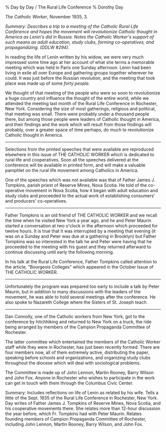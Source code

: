 % Day by Day / The Rural Life Conference
% Dorothy Day

*The Catholic Worker*, November 1935, 3.

*Summary: Describes a trip to a meeting of the Catholic Rural Life
Conference and hopes the movement will revolutionize Catholic thought in
America as Lenin's did in Russia. Notes the Catholic Worker's support of
such means as adult education, study clubs, forming co-operatives, and
propagandizing. (DDLW \#294).*

In reading the life of Lenin written by his widow, we were very much
impressed some time ago at her account of what she terms a memorable
meeting which was held in Paris one Sunday afternoon. Lenin had been
living in exile all over Europe and gathering groups together wherever
he could. It was just before the Russian revolution, and the meeting
that took place was made up of some *forty people.*

We thought of that meeting of the people who were so soon to
revolutionize a huge country and influence the thought of the entire
world, while we attended the meeting last month of the Rural Life
Conference in Rochester, New York. Considering the size of most
gatherings, religious and political, that meeting was small. There were
probably under a thousand people there, but among those people were
leaders of Catholic thought in America, and their findings and the work
which will result from those findings will probably, over a greater
space of time perhaps, do much to revolutionize Catholic thought in
America.

- - -

Selections from the printed speeches that were available are reproduced
elsewhere in this issue of THE CATHOLIC WORKER which is dedicated to
rural life and cooperatives. Soon all the speeches delivered at the
conference will be available in printed form, and will make a valuable
pamphlet on the rural life movement among Catholics in America.

One of the speeches which was not available was that of Father James J.
Tompkins, parish priest of Reserve Mines, Nova Scotia. He told of the
co-operative movement in Nova Scotia, how it began with adult education
and study clubs and proceeded to the actual work of establishing
consumers' and producers' co-operatives.

- - -

Father Tompkins is an old friend of THE CATHOLIC WORKER and we recall
the time when he visited New York a year ago, and he and Peter Maurin
started a conversation at two o'clock in the afternoon which proceeded
for twelve hours. It is true that it was interrupted by a meeting that
evening (it was on a Sunday and Peter was due at a gathering in
Brooklyn) but Father Tompkins was so interested in the talk he and Peter
were having that he proceeded to the meeting with his guest and they
returned afterward to continue discussing until early the following
morning.

In his talk at the Rural Life Conference, Father Tompkins called
attention to the article, "Bourgeois Colleges" which appeared in the
October Issue of THE CATHOLIC WORKER.

- - -

Unfortunately the program was prepared too early to include a talk by
Peter Maurin, but in addition to many discussions with the leaders of
the movement, he was able to hold several meetings after the conference.
He also spoke to Nazareth College where the Sisters of St. Joseph teach.

- - -

Dan Connolly, one of the Catholic workers from New York, got to the
conference by hitchhiking and returned to New York on a truck, the ride
being arranged by members of the Campion Propaganda Committee of
Rochester.

The latter committee which entertained the members of the Catholic
Worker staff while they were in Rochester, has just been recently
formed. There are four members now, all of them extremely active,
distributing the paper, speaking before schools and organizations, and
organizing study clubs throughout the diocese which will deal with
sociological problems.

The Committee is made up of John Lennon, Martin Rooney, Barry Wilson and
John Fox. Anyone in Rochester who wishes to participate in the work can
get in touch with them through the Columbus Civic Center.

Summary: Includes reflections on life of Lenin as related by his wife.
Tells a little of the Sept. 1935 of the Rural Life Conference in
Rochester, New York. Day writes of Father James J. Tompkins of Reserve
Mines, Nova Scotia, and his cooperative movements there. She relates
more than 12-hour discussion the year before, which Fr. Tompkins had
with Peter Maurin. Relates founding members of Campion Propaganda
Committee of Rochester, including John Lennon, Martin Rooney, Barry
Wilson, and John Fox.
